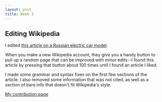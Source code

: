 ```yaml
---
layout: post
title: Week 3
---
```


## Editing Wikipedia
I edited [this article on a Russian electric car model](https://en.wikipedia.org/wiki/LADA_Ellada).  

When you make a new Wikipedia account, they give you a handy button to pull up a random page that can be improved with minor edits--I found this article by pressing that button about 100 times until I found an article I liked.

I made some grammar and syntax fixes on the first few sections of the article.  I also removed some information that was not cited, as well as a section of bare info that doesn't fit Wikipedia's style.  

[My contribution page](https://en.wikipedia.org/wiki/Special:Contributions/BaronMarquis)
